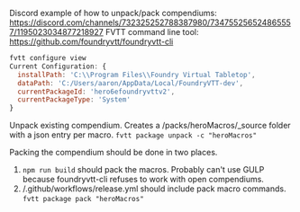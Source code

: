 Discord example of how to unpack/pack compendiums: https://discord.com/channels/732325252788387980/734755256524865557/1195023034877218927
FVTT command line tool: https://github.com/foundryvtt/foundryvtt-cli

```js
fvtt configure view
Current Configuration: {
  installPath: 'C:\\Program Files\\Foundry Virtual Tabletop',
  dataPath: 'C:/Users/aaron/AppData/Local/FoundryVTT-dev',
  currentPackageId: 'hero6efoundryvttv2',
  currentPackageType: 'System'
}
```

Unpack existing compendium.  Creates a /packs/heroMacros/_source folder with a json entry per macro.
`fvtt package unpack -c "heroMacros"`

Packing the compendium should be done in two places.
1. `npm run build` should pack the macros.  Probably can't use GULP because foundryvtt-cli refuses to work with open compendiums.
2. /.github/workflows/release.yml should include pack macro commands.
`fvtt package pack "heroMacros"`

